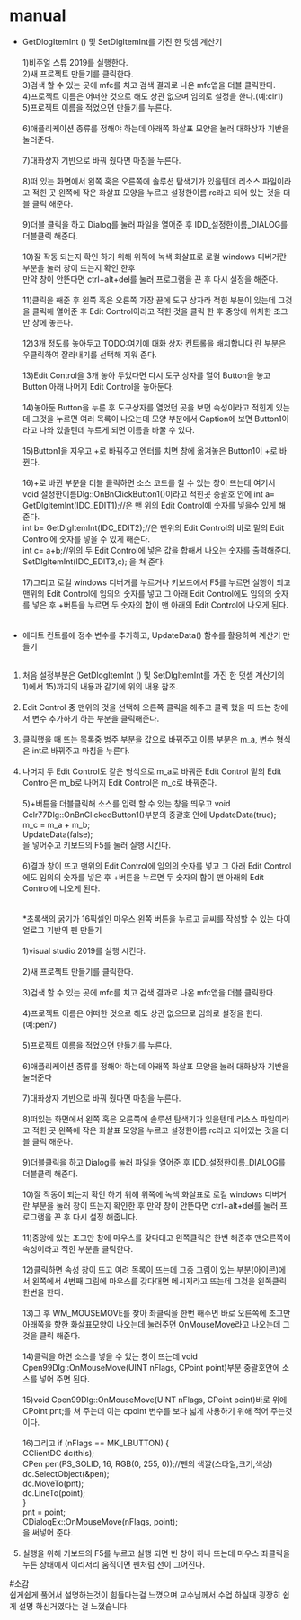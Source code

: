 # manual
* GetDlogItemInt () 및 SetDlgItemInt를 가진 한 덧셈 계산기 <br><br>
1)비주얼 스튜 2019를 실행한다.<br>
2)새 프로젝트 만들기를 클릭한다.<br>
3)검색 할 수 있는 곳에 mfc를 치고 검색 결과로 나온 mfc앱을 더블 클릭한다.<br>
4)프로젝트 이름은 어떠한 것으로 해도 상관 없으며 임의로 설정을 한다.(예:clr1)<br>
5)프로젝트 이름을 적었으면 만들기를 누른다.<br><br>
6)애플리케이션 종류를 정해야 하는데 아래쪽 화살표 모양을 눌러 대화상자 기반을 눌러준다.<br><br>
7)대화상자 기반으로 바꿔 줬다면 마침을 누른다.<br><br>
8)떠 있는 화면에서 왼쪽 혹은 오른쪽에 솔루션 탐색기가 있을텐데 리소스 파일이라고 적힌 곳 왼쪽에 작은 화살표 모양을 누르고
  설정한이름.rc라고 되어 있는 것을 더블 클릭 해준다.<br><br>
9)더블 클릭을 하고 Dialog를 눌러 파일을 열어준 후 IDD_설정한이름_DIALOG를 더블클릭 해준다.<br><br>
10)잘 작동 되는지 확인 하기 위해 위쪽에 녹색 화살표로 로컬 windows 디버거란 부분을 눌러 창이 뜨는지 확인 한후<br>
   만약 창이 안뜬다면 ctrl+alt+del를 눌러 프로그램을 끈 후 다시 설정을 해준다.<br><br>
11)클릭을 해준 후 왼쪽 혹은 오른쪽 가장 끝에 도구 상자라 적힌 부분이 있는데 그것을 클릭해 열어준 후 Edit Control이라고 적힌 것을
   클릭 한 후 중앙에 위치한 조그만 창에 놓는다.<br><br>
12)3개 정도를 놓아두고 TODO:여기에 대화 상자 컨트롤을 배치합니다 란 부분은 우클릭하여 잘라내기를 선택해 지워 준다.<br><br>
13)Edit Control을 3개 놓아 두었다면 다시 도구 상자를 열어 Button을 놓고 Button 아래 나머지 Edit Control을 놓아둔다.<br><br>
14)놓아둔 Button을 누른 후 도구상자를 열었던 곳을 보면 속성이라고 적힌게 있는데 그것을 누르면 여러 목록이 나오는데
   모양 부분에서 Caption에 보면 Button1이라고 나와 있을텐데 누르게 되면 이름을 바꿀 수 있다.<br><br>
15)Button1을 지우고 +로 바꿔주고 엔터를 치면 창에 옮겨놓은 Button1이 +로 바뀐다.<br><br>
16)+로 바뀐 부분을 더블 클릭하면 소스 코드를 칠 수 있는 창이 뜨는데 여기서 void 설정한이름Dlg::OnBnClickButton1()이라고 적힌곳
   중괄호 안에 int a= GetDlgItemInt(IDC_EDIT1);//은 맨 위의 Edit Control에 숫자를 넣을수 있게 해준다.<br>
              int b= GetDlgItemInt(IDC_EDIT2);//은 맨위의 Edit Control의 바로 밑의 Edit Control에 숫자를 넣을 수 있게 해준다.<br> 
              int c= a+b;//위의 두 Edit Control에 넣은 값을 합해서 나오는 숫자를 출력해준다.<br>
              SetDlgItemInt(IDC_EDIT3,c); 을 쳐 준다.<br><br>
17)그리고 로컬 windows 디버거를 누르거나 키보드에서 F5를 누르면 실행이 되고 맨위의 Edit Control에 임의의 숫자를 넣고
  그 아래 Edit Control에도 임의의 숫자를 넣은 후 +버튼을 누르면 두 숫자의 합이 맨 아래의 Edit Control에 나오게 된다.<br><br><br>
* 에디트 컨트롤에 정수 변수를 추가하고, UpdateData() 함수를 활용하여 계산기 만들기<br><br>
1) 처음 설정부분은 GetDlogItemInt () 및 SetDlgItemInt를 가진 한 덧셈 계산기의 1)에서 15)까지의 내용과 같기에 위의 내용 참조.<br><br>
2) Edit Control 중 맨위의 것을 선택해 오른쪽 클릭을 해주고 클릭 했을 때 뜨는 창에서 변수 추가하기 하는 부분을 클릭해준다.<br><br>
3) 클릭했을 때 뜨는 목록중 범주 부분을 값으로 바꿔주고 이름 부분은 m_a, 변수 형식은 int로 바꿔주고 마침을 누른다.<br><br>
4) 나머지 두 Edit Control도 같은 형식으로 m_a로 바꿔준 Edit Control 밑의 Edit Control은 m_b로 나머지 Edit Control은
   m_c로 바꿔준다.<br><br>
5)+버튼을 더블클릭해 소스를 입력 할 수 있는 창을 띄우고 void Cclr77Dlg::OnBnClickedButton1()부분의 중괄호 안에
  UpdateData(true);<br>
  m_c = m_a + m_b;<br>
  UpdateData(false);<br>
  을 넣어주고 키보드의 F5를 눌러 실행 시킨다.<br><br>
6)결과 창이 뜨고 맨위의 Edit Control에 임의의 숫자를 넣고 그 아래 Edit Control에도 
  임의의 숫자를 넣은 후 +버튼을 누르면 두 숫자의 합이 맨 아래의 Edit Control에 나오게 된다.<br><br><br>
*초록색의 굵기가 16픽셀인 마우스 왼쪽 버튼을 누르고 글씨를 작성할 수 있는 다이얼로그 기반의 펜 만들기<br><br>
1)visual studio 2019를 실행 시킨다.<br><br>
2)새 프로젝트 만들기를 클릭한다.<br><br>
3)검색 할 수 있는 곳에 mfc를 치고 검색 결과로 나온 mfc앱을 더블 클릭한다.<br><br>
4)프로젝트 이름은 어떠한 것으로 해도 상관 없으므로 임의로 설정을 한다.(예:pen7)<br><br>
5)프로젝트 이름을 적었으면 만들기를 누른다.<br><br>
6)애플리케이션 종류를 정해야 하는데 아래쪽 화살표 모양을 눌러 대화상자 기반을 눌러준다<br><br>
7)대화상자 기반으로 바꿔 줬다면 마침을 누른다.<br><br>
8)떠있는 화면에서 왼쪽 혹은 오른쪽에 솔루션 탐색기가 있을텐데 리소스 파일이라고 적힌 곳 왼쪽에 작은 화살표 모양을
  누르고 설정한이름.rc라고 되어있는 것을 더블 클릭 해준다.<br><br>
9)더블클릭을 하고 Dialog를 눌러 파일을 열어준 후 IDD_설정한이름_DIALOG를 더블클릭 해준다.<br><br>
10)잘 작동이 되는지 확인 하기 위해 위쪽에 녹색 화살표로 로컬 windows 디버거란 부분을 눌러 창이 뜨는지 확인한 후 
  만약 창이 안뜬다면 ctrl+alt+del를 눌러 프로그램을 끈 후 다시 설정 해줍니다.<br><br>
11)중앙에 있는 조그만 창에 마우스를 갖다대고 왼쪽클릭은 한번 해준후 맨오른쪽에 속성이라고 적힌 부분을 클릭한다.<br><br>
12)클릭하면 속성 창이 뜨고 여려 목록이 뜨는데 그중 그림이 있는 부분(아이콘)에서 왼쪽에서 4번째 그림에 마우스를 갖다대면
  메시지라고 뜨는데 그것을 왼쪽클릭 한번을 한다.<br><br>
13)그 후 WM_MOUSEMOVE를 찾아 좌클릭을 한번 해주면 바로 오른쪽에 조그만 아래쪽을 향한 화살표모양이 나오는데 눌러주면
  <Add>OnMouseMove라고 나오는데 그것을 클릭 해준다.<br><br>
14)클릭을 하면 소스를 넣을 수 있는 창이 뜨는데 void Cpen99Dlg::OnMouseMove(UINT nFlags, CPoint point)부분 중괄호안에
  소스를 넣어 주면 된다.<br><br>
15)void Cpen99Dlg::OnMouseMove(UINT nFlags, CPoint point)바로 위에 CPoint pnt;를 쳐 주는데 이는 cpoint 변수를
  보다 넓게 사용하기 위해 적어 주는것이다.<br><br>
16)그리고 if (nFlags == MK_LBUTTON) {<br>
	CClientDC dc(this);<br>
                CPen pen(PS_SOLID, 16, RGB(0, 255, 0));//펜의 색깔(스타일,크기,색상)<br>
                dc.SelectObject(&pen); <br>
		dc.MoveTo(pnt);<br>
		dc.LineTo(point);<br>
	}<br>
	pnt = point;<br>
	CDialogEx::OnMouseMove(nFlags, point);<br>
  을 써넣어 준다.<br><br>
17) 실행을 위해 키보드의 F5를 누르고 실행 되면 빈 창이 하나 뜨는데 마우스 좌클릭을 누른 상태에서 이리저리 움직이면
  펜처럼 선이 그어진다.<br>

#소감<br>
쉽게쉽게 풀어서 설명하는것이 힘들다는걸 느꼈으며 교수님께서 수업 하실때 굉장히 쉽게 설명 하신거였다는 걸 느꼈습니다.<br><br>

